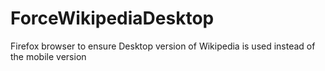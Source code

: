 # ForceWikipediaDesktop
Firefox browser to ensure Desktop version of Wikipedia is used instead of the mobile version
